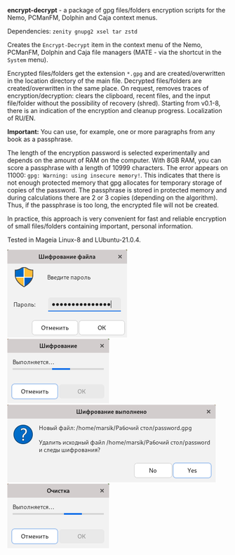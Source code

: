 **encrypt-decrypt** - a package of gpg files/folders encryption scripts for the Nemo, PCManFM, Dolphin and Caja context menus.

Dependencies: `zenity gnupg2 xsel tar zstd`

Creates the `Encrypt-Decrypt` item in the context menu of the Nemo, PCManFM, Dolphin and Caja file managers (MATE - via the shortcut in the `System` menu).

Encrypted files/folders get the extension `*.gpg` and are created/overwritten in the location directory of the main file. Decrypted files/folders are created/overwritten in the same place. On request, removes traces of encryption/decryption: clears the clipboard, recent files, and the input file/folder without the possibility of recovery (shred). Starting from v0.1-8, there is an indication of the encryption and cleanup progress. Localization of RU/EN.

**Important:** You can use, for example, one or more paragraphs from any book as a passphrase.

The length of the encryption password is selected experimentally and depends on the amount of RAM on the computer. With 8GB RAM, you can score a passphrase with a length of 10999 characters. The error appears on 11000: `gpg: Warning: using insecure memory!`. This indicates that there is not enough protected memory that gpg allocates for temporary storage of copies of the password. The passphrase is stored in protected memory and during calculations there are 2 or 3 copies (depending on the algorithm). Thus, if the passphrase is too long, the encrypted file will not be created.

In practice, this approach is very convenient for fast and reliable encryption of small files/folders containing important, personal information.

Tested in Mageia Linux-8 and LUbuntu-21.0.4.

![](https://github.com/AKotov-dev/encrypt-decrypt/blob/main/ScreenShots/encrypt-decrypt1.png)  ![](https://github.com/AKotov-dev/encrypt-decrypt/blob/main/ScreenShots/encrypt-decrypt2.png)  ![](https://github.com/AKotov-dev/encrypt-decrypt/blob/main/ScreenShots/encrypt-decrypt3.png)  ![](https://github.com/AKotov-dev/encrypt-decrypt/blob/main/ScreenShots/encrypt-decrypt4.png)
